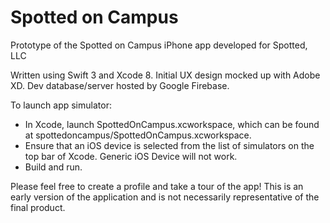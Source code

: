 # Spotted on Campus
Prototype of the Spotted on Campus iPhone app developed for Spotted, LLC

Written using Swift 3 and Xcode 8. 
Initial UX design mocked up with Adobe XD.
Dev database/server hosted by Google Firebase.

To launch app simulator:
- In Xcode, launch SpottedOnCampus.xcworkspace, which can be found at spottedoncampus/SpottedOnCampus.xcworkspace.
- Ensure that an iOS device is selected from the list of simulators on the top bar of Xcode. Generic iOS Device will not work.
- Build and run.

Please feel free to create a profile and take a tour of the app! This is an early version of the application and is not necessarily representative of the final product.
